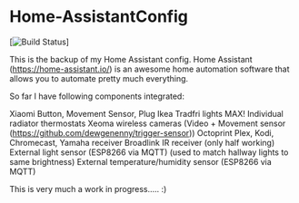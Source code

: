 # Home-AssistantConfig 



[![Build Status](https://travis-ci.org/dewgenenny/Home-AssistantConfig.svg?branch=master)]

This is the backup of my Home Assistant config. Home Assistant (https://home-assistant.io/) is an awesome home automation software that allows you to automate pretty much everything.

So far I have following components integrated:

Xiaomi Button, Movement Sensor, Plug
Ikea Tradfri lights
MAX! Individual radiator thermostats
Xeoma wireless cameras (Video + Movement sensor (https://github.com/dewgenenny/trigger-sensor))
Octoprint
Plex, Kodi, Chromecast, Yamaha receiver
Broadlink IR receiver (only half working)
External light sensor (ESP8266 via MQTT) (used to match hallway lights to same brightness)
External temperature/humidity sensor (ESP8266 via MQTT)

This is very much a work in progress..... :)
